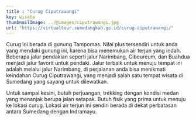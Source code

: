 ```yaml
---
title : "Curug Ciputrawangi"
key: wisata
thumbnailImage: ../@images/ciputrawangi.jpg
url: "https://virtualtour.sumedangkab.go.id/curug-ciputrawangi/"
---
```

Curug ini berada di gunung Tampomas. Nilai plus tersendiri untuk anda yang mendaki gunung ini, karena bisa menemukan air terjun yang indah. Beberapa jalur pendakian seperti jalur Narimbang, Cibeureum, dan Buahdua menjadi jalur favorit untuk pendaki. Jalur terbaik untuk menuju tempat ini adalah melalui jalur Narimbang, di perjalanan anda bisa menikmati keindahan Curug Ciputrawangi, yang menjadi salah satu tempat wisata di Sumedang yang sayang untuk dilewatkan.

Untuk sampai kesini, butuh perjuangan, trekking dengan kondisi medan yang menanjak berupa jalan setapak. Butuh fisik yang prima untuk menuju ke lokasi curug. Lokasi air terjun ini sendiri berada di dekat perbatasan antara Sumedang dengan Indramayu.
